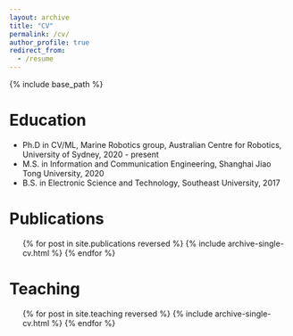 ```yaml
---
layout: archive
title: "CV"
permalink: /cv/
author_profile: true
redirect_from:
  - /resume
---
```


{% include base_path %}

Education
======
* Ph.D in CV/ML, Marine Robotics group, Australian Centre for Robotics, University of Sydney, 2020 - present
* M.S. in Information and Communication Engineering, Shanghai Jiao Tong University, 2020
* B.S. in Electronic Science and Technology, Southeast University, 2017


Publications
======
  <ul>{% for post in site.publications reversed %}
    {% include archive-single-cv.html %}
  {% endfor %}</ul>
  

Teaching
======
  <ul>{% for post in site.teaching reversed %}
    {% include archive-single-cv.html %}
  {% endfor %}</ul>
  
